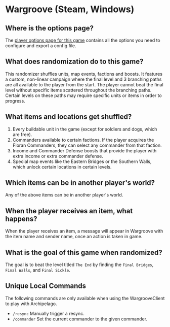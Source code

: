 # Wargroove (Steam, Windows)

## Where is the options page?

The [player options page for this game](../player-options) contains all the options you need to configure and export a
config file.

## What does randomization do to this game?

This randomizer shuffles units, map events, factions and boosts. It features a custom, non-linear campaign where the 
final level and 3 branching paths are all available to the player from the start. The player cannot beat the final level 
without specific items scattered throughout the branching paths. Certain levels on these paths may require 
specific units or items in order to progress.

## What items and locations get shuffled?

1. Every buildable unit in the game (except for soldiers and dogs, which are free).
2. Commanders available to certain factions. If the player acquires the Floran Commanders, they can select any commander
from that faction.
3. Income and Commander Defense boosts that provide the player with extra income or extra commander defense.
4. Special map events like the Eastern Bridges or the Southern Walls, which unlock certain locations in certain levels.

## Which items can be in another player's world?

Any of the above items can be in another player's world.

## When the player receives an item, what happens?

When the player receives an item, a message will appear in Wargroove with the item name and sender name, once an action
is taken in game.

## What is the goal of this game when randomized?

The goal is to beat the level titled `The End` by finding the `Final Bridges`, `Final Walls`, and `Final Sickle`.

## Unique Local Commands

The following commands are only available when using the WargrooveClient to play with Archipelago.

- `/resync` Manually trigger a resync.
- `/commander` Set the current commander to the given commander.
